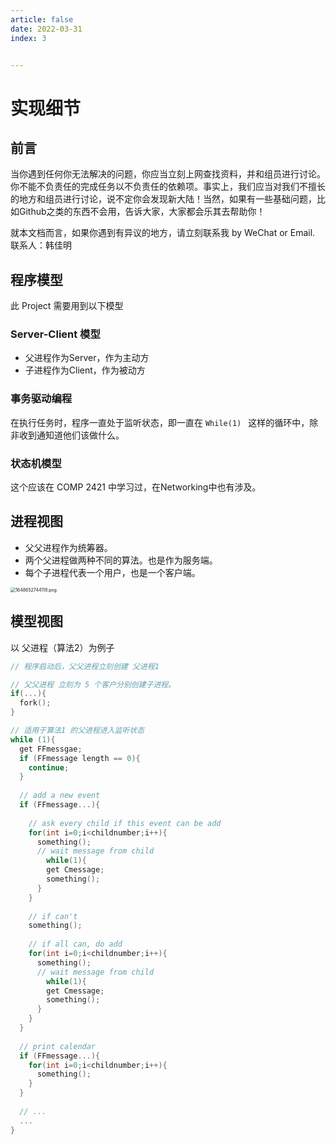 ```yaml
---
article: false
date: 2022-03-31
index: 3


---
```


# 实现细节

## 前言

当你遇到任何你无法解决的问题，你应当立刻上网查找资料，并和组员进行讨论。你不能不负责任的完成任务以不负责任的依赖项。事实上，我们应当对我们不擅长的地方和组员进行讨论，说不定你会发现新大陆！当然，如果有一些基础问题，比如Github之类的东西不会用，告诉大家，大家都会乐其去帮助你！

就本文档而言，如果你遇到有异议的地方，请立刻联系我 by WeChat or Email. 联系人：韩佳明

## 程序模型

此 Project 需要用到以下模型

### Server-Client 模型

- 父进程作为Server，作为主动方
- 子进程作为Client，作为被动方

### 事务驱动编程

在执行任务时，程序一直处于监听状态，即一直在 `While(1) ` 这样的循环中，除非收到通知道他们该做什么。

### 状态机模型

这个应该在 COMP 2421 中学习过，在Networking中也有涉及。

## 进程视图

- 父父进程作为统筹器。
- 两个父进程做两种不同的算法。也是作为服务端。
- 每个子进程代表一个用户，也是一个客户端。

<img src="https://pic.hanjiaming.com.cn/2022/03/30/a2abbddd96d6a.png" alt="1648652744118.png" style="zoom: 50%;" />

## 模型视图

以 父进程（算法2）为例子

```c
// 程序启动后，父父进程立刻创建 父进程1

// 父父进程 立刻为 5 个客户分别创建子进程。
if(...){
  fork();
}

// 适用于算法1 的父进程进入监听状态
while (1){
  get FFmessgae;
  if (FFmessage length == 0){
    continue;
  }
  
  // add a new event
  if (FFmessage...){
    
    // ask every child if this event can be add
    for(int i=0;i<childnumber;i++){
      something();
      // wait message from child
    	while(1){
        get Cmessage;
        something();
      }  
    }
    
    // if can't
    something();
    
   	// if all can, do add
    for(int i=0;i<childnumber;i++){
      something();
      // wait message from child
    	while(1){
        get Cmessage;
        something();
      }  
    }
  }
  
  // print calendar
  if (FFmessage...){
    for(int i=0;i<childnumber;i++){
      something();
    }
  }
  
  // ...
  ...
}
```



